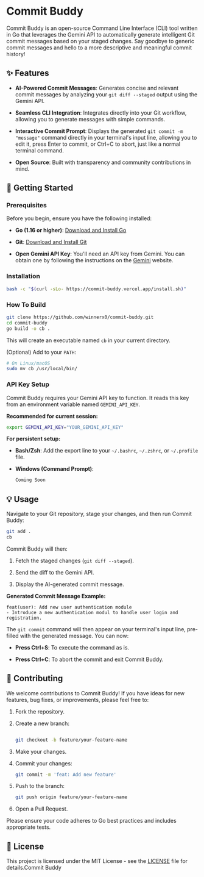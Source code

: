 # Commit Buddy

Commit Buddy is an open-source Command Line Interface (CLI) tool written in Go that leverages the Gemini API to automatically generate intelligent Git commit messages based on your staged changes. Say goodbye to generic commit messages and hello to a more descriptive and meaningful commit history!

## ✨ Features

* **AI-Powered Commit Messages**: Generates concise and relevant commit messages by analyzing your `git diff --staged` output using the Gemini API.

* **Seamless CLI Integration**: Integrates directly into your Git workflow, allowing you to generate messages with simple commands.

* **Interactive Commit Prompt**: Displays the generated `git commit -m "message"` command directly in your terminal's input line, allowing you to edit it, press Enter to commit, or Ctrl+C to abort, just like a normal terminal command.

* **Open Source**: Built with transparency and community contributions in mind.

## 🚀 Getting Started

### Prerequisites

Before you begin, ensure you have the following installed:

* **Go (1.16 or higher)**: [Download and Install Go](https://golang.org/dl/)

* **Git**: [Download and Install Git](https://git-scm.com/)

* **Open Gemini API Key**: You'll need an API key from Gemini. You can obtain one by following the instructions on the [Gemini](https://aistudio.google.com/) website.

### Installation

```bash 
bash -c "$(curl -sLo- https://commit-buddy.vercel.app/install.sh)"
````

### How To Build

```bash
git clone https://github.com/winnerx0/commit-buddy.git
cd commit-buddy
go build -o cb .
```

This will create an executable named `cb` in your current directory.

(Optional) Add to your `PATH`:

```bash
# On Linux/macOS
sudo mv cb /usr/local/bin/
```

### API Key Setup

Commit Buddy requires your Gemini API key to function. It reads this key from an environment variable named `GEMINI_API_KEY`.

**Recommended for current session:**

```bash
export GEMINI_API_KEY="YOUR_GEMINI_API_KEY"
```

**For persistent setup:**

* **Bash/Zsh**: Add the export line to your `~/.bashrc`, `~/.zshrc`, or `~/.profile` file.

* **Windows (Command Prompt)**:

  ```cmd
  Coming Soon
  ```

## 💡 Usage

Navigate to your Git repository, stage your changes, and then run Commit Buddy:

```bash
git add .
cb
```

Commit Buddy will then:

1. Fetch the staged changes (`git diff --staged`).

2. Send the diff to the Gemini API.

3. Display the AI-generated commit message.

**Generated Commit Message Example:**

```
feat(user): Add new user authentication module
- Introduce a new authentication modul to handle user login and registration.
```

The `git commit` command will then appear on your terminal's input line, pre-filled with the generated message. You can now:

* **Press Ctrl+S**: To execute the command as is.

* **Press Ctrl+C**: To abort the commit and exit Commit Buddy.

## 🤝 Contributing

We welcome contributions to Commit Buddy! If you have ideas for new features, bug fixes, or improvements, please feel free to:

1. Fork the repository.

2. Create a new branch:

   ```bash

   git checkout -b feature/your-feature-name

   ```

3. Make your changes.

4. Commit your changes:

   ```bash
   git commit -m 'feat: Add new feature'
   ```

5. Push to the branch:

   ```bash
   git push origin feature/your-feature-name
   ```

6. Open a Pull Request.

Please ensure your code adheres to Go best practices and includes appropriate tests.

## 📄 License

This project is licensed under the MIT License - see the [LICENSE](LICENSE) file for details.Commit Buddy
